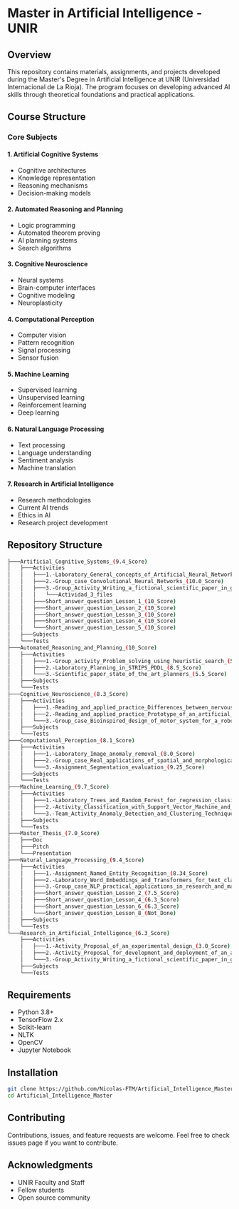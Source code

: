 # Master in Artificial Intelligence - UNIR

## Overview
This repository contains materials, assignments, and projects developed during the Master's Degree in Artificial Intelligence at UNIR (Universidad Internacional de La Rioja). The program focuses on developing advanced AI skills through theoretical foundations and practical applications.

## Course Structure

### Core Subjects

#### 1. Artificial Cognitive Systems
- Cognitive architectures
- Knowledge representation
- Reasoning mechanisms
- Decision-making models

#### 2. Automated Reasoning and Planning
- Logic programming
- Automated theorem proving
- AI planning systems
- Search algorithms

#### 3. Cognitive Neuroscience
- Neural systems
- Brain-computer interfaces
- Cognitive modeling
- Neuroplasticity

#### 4. Computational Perception
- Computer vision
- Pattern recognition
- Signal processing
- Sensor fusion

#### 5. Machine Learning
- Supervised learning
- Unsupervised learning
- Reinforcement learning
- Deep learning

#### 6. Natural Language Processing
- Text processing
- Language understanding
- Sentiment analysis
- Machine translation

#### 7. Research in Artificial Intelligence
- Research methodologies
- Current AI trends
- Ethics in AI
- Research project development

## Repository Structure
```bash
├───Artificial_Cognitive_Systems_(9.4_Score)
│   ├───Activities
│   │   ├───1.-Laboratory_General_concepts_of_Artificial_Neural_Networks_ANN_(9.84_Score)
│   │   ├───2.-Group_case_Convolutional_Neural_Networks_(10.0_Score)
│   │   ├───3.-Group_Activity_Writing_a_fictional_scientific_paper_in_group_(5.0_Score)
│   │   │   └───Actividad_3_files
│   │   ├───Short_answer_question_Lesson_1_(10_Score)
│   │   ├───Short_answer_question_Lesson_2_(10_Score)
│   │   ├───Short_answer_question_Lesson_3_(10_Score)
│   │   ├───Short_answer_question_Lesson_4_(10_Score)
│   │   └───Short_answer_question_Lesson_5_(10_Score)
│   ├───Subjects
│   └───Tests
├───Automated_Reasoning_and_Planning_(10_Score)
│   ├───Activities
│   │   ├───1.-Group_activity_Problem_solving_using_heuristic_search_(5.0_Score)
│   │   ├───2.-Laboratory_Planning_in_STRIPS_PDDL_(8.5_Score)
│   │   └───3.-Scientific_paper_state_of_the_art_planners_(5.5_Score)
│   ├───Subjects
│   └───Tests
├───Cognitive_Neuroscience_(8.3_Score)
│   ├───Activities
│   │   ├───1.-Reading_and_applied_practice_Differences_between_nervous_system_and_computing_systems_(9.0_Score)
│   │   ├───2.-Reading_and_applied_practice_Prototype_of_an_artificial_motor_system_Applied_design_(10.0_Score)
│   │   └───3.-Group_case_Bioinspired_design_of_motor_system_for_a_robot_team_(Not_Done)
│   ├───Subjects
│   └───Tests
├───Computational_Perception_(8.1_Score)
│   ├───Activities
│   │   ├───1.-Laboratory_Image_anomaly_removal_(8.0_Score)
│   │   ├───2.-Group_case_Real_applications_of_spatial_and_morphological_filters_(8.25_Score)
│   │   └───3.-Assignment_Segmentation_evaluation_(9.25_Score)
│   ├───Subjects
│   └───Tests
├───Machine_Learning_(9.7_Score)
│   ├───Activities
│   │   ├───1.-Laboratory_Trees_and_Random_Forest_for_regression_classification_(10.0_Score)
│   │   ├───2.-Activity_Classification_with_Support_Vector_Machine_and_Artificial_Neural_Networks_(10.0_Score)
│   │   └───3.-Team_Activity_Anomaly_Detection_and_Clustering_Techniques_(Not_Done)
│   ├───Subjects
│   └───Tests
├───Master_Thesis_(7.0_Score)
│   ├───Doc
│   ├───Pitch
│   └───Presentation
├───Natural_Language_Processing_(9.4_Score)
│   ├───Activities
│   │   ├───1.-Assignment_Named_Entity_Recognition_(8.34_Score)
│   │   ├───2.-Laboratory_Word_Embeddings_and_Transformers_for_text_classification_(10_Score)
│   │   ├───3.-Group_case_NLP_practical_applications_in_research_and_market_(10_Score)
│   │   ├───Short_answer_question_Lesson_2_(7.5_Score)
│   │   ├───Short_answer_question_Lesson_4_(6.3_Score)
│   │   ├───Short_answer_question_Lesson_6_(6.3_Score)
│   │   └───Short_answer_question_Lesson_8_(Not_Done)
│   ├───Subjects
│   └───Tests
└───Research_in_Artificial_Intelligence_(6.3_Score)
    ├───Activities
    │   ├───1.-Activity_Proposal_of_an_experimental_design_(3.0_Score)
    │   ├───2.-Activity_Proposal_for_development_and_deployment_of_an_artificial_intelligence_project_(4.0_Score)
    │   └───3.-Group_Activity_Writing_a_fictional_scientific_paper_in_group_(5.0_Score)
    ├───Subjects
    └───Tests
```

## Requirements
- Python 3.8+
- TensorFlow 2.x
- Scikit-learn
- NLTK
- OpenCV
- Jupyter Notebook

## Installation
```bash
git clone https://github.com/Nicolas-FTM/Artificial_Intelligence_Master.git
cd Artificial_Intelligence_Master
```

## Contributing
Contributions, issues, and feature requests are welcome. Feel free to check issues page if you want to contribute.

## Acknowledgments
- UNIR Faculty and Staff
- Fellow students
- Open source community
